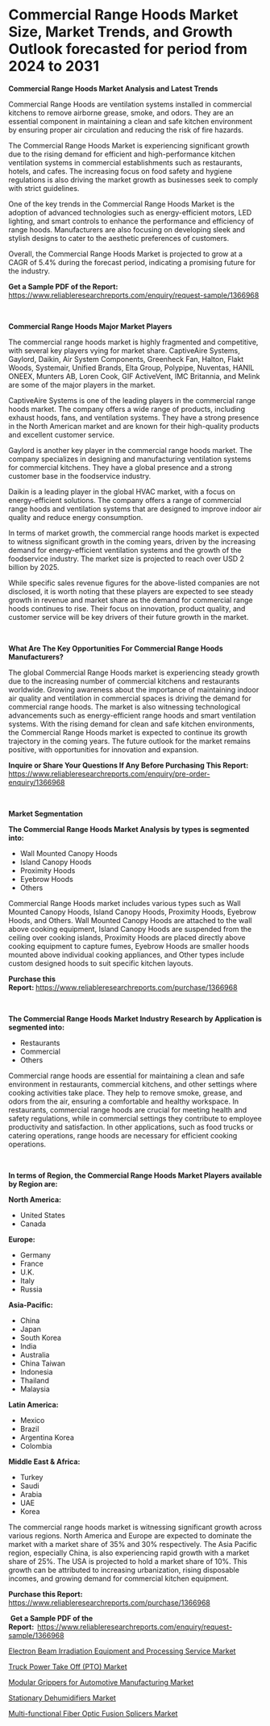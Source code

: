 <p><h1>Commercial Range Hoods Market Size, Market Trends, and Growth Outlook forecasted for period from 2024 to 2031</h1></p><p><strong>Commercial Range Hoods Market Analysis and Latest Trends</strong></p>
<p><p>Commercial Range Hoods are ventilation systems installed in commercial kitchens to remove airborne grease, smoke, and odors. They are an essential component in maintaining a clean and safe kitchen environment by ensuring proper air circulation and reducing the risk of fire hazards. </p><p>The Commercial Range Hoods Market is experiencing significant growth due to the rising demand for efficient and high-performance kitchen ventilation systems in commercial establishments such as restaurants, hotels, and cafes. The increasing focus on food safety and hygiene regulations is also driving the market growth as businesses seek to comply with strict guidelines.</p><p>One of the key trends in the Commercial Range Hoods Market is the adoption of advanced technologies such as energy-efficient motors, LED lighting, and smart controls to enhance the performance and efficiency of range hoods. Manufacturers are also focusing on developing sleek and stylish designs to cater to the aesthetic preferences of customers.</p><p>Overall, the Commercial Range Hoods Market is projected to grow at a CAGR of 5.4% during the forecast period, indicating a promising future for the industry.</p></p>
<p><strong>Get a Sample PDF of the Report:&nbsp;</strong> <a href="https://www.reliableresearchreports.com/enquiry/request-sample/1366968">https://www.reliableresearchreports.com/enquiry/request-sample/1366968</a></p>
<p>&nbsp;</p>
<p><strong>Commercial Range Hoods Major Market Players</strong></p>
<p><p>The commercial range hoods market is highly fragmented and competitive, with several key players vying for market share. CaptiveAire Systems, Gaylord, Daikin, Air System Components, Greenheck Fan, Halton, Flakt Woods, Systemair, Unified Brands, Elta Group, Polypipe, Nuventas, HANIL ONEEX, Munters AB, Loren Cook, GIF ActiveVent, IMC Britannia, and Melink are some of the major players in the market.</p><p>CaptiveAire Systems is one of the leading players in the commercial range hoods market. The company offers a wide range of products, including exhaust hoods, fans, and ventilation systems. They have a strong presence in the North American market and are known for their high-quality products and excellent customer service.</p><p>Gaylord is another key player in the commercial range hoods market. The company specializes in designing and manufacturing ventilation systems for commercial kitchens. They have a global presence and a strong customer base in the foodservice industry.</p><p>Daikin is a leading player in the global HVAC market, with a focus on energy-efficient solutions. The company offers a range of commercial range hoods and ventilation systems that are designed to improve indoor air quality and reduce energy consumption.</p><p>In terms of market growth, the commercial range hoods market is expected to witness significant growth in the coming years, driven by the increasing demand for energy-efficient ventilation systems and the growth of the foodservice industry. The market size is projected to reach over USD 2 billion by 2025.</p><p>While specific sales revenue figures for the above-listed companies are not disclosed, it is worth noting that these players are expected to see steady growth in revenue and market share as the demand for commercial range hoods continues to rise. Their focus on innovation, product quality, and customer service will be key drivers of their future growth in the market.</p></p>
<p>&nbsp;</p>
<p><strong>What Are The Key Opportunities For Commercial Range Hoods Manufacturers?</strong></p>
<p><p>The global Commercial Range Hoods market is experiencing steady growth due to the increasing number of commercial kitchens and restaurants worldwide. Growing awareness about the importance of maintaining indoor air quality and ventilation in commercial spaces is driving the demand for commercial range hoods. The market is also witnessing technological advancements such as energy-efficient range hoods and smart ventilation systems. With the rising demand for clean and safe kitchen environments, the Commercial Range Hoods market is expected to continue its growth trajectory in the coming years. The future outlook for the market remains positive, with opportunities for innovation and expansion.</p></p>
<p><strong>Inquire or Share Your Questions If Any Before Purchasing This Report:</strong> <a href="https://www.reliableresearchreports.com/enquiry/pre-order-enquiry/1366968">https://www.reliableresearchreports.com/enquiry/pre-order-enquiry/1366968</a></p>
<p>&nbsp;</p>
<p><strong>Market Segmentation</strong></p>
<p><strong>The Commercial Range Hoods Market Analysis by types is segmented into:</strong></p>
<p><ul><li>Wall Mounted Canopy Hoods</li><li>Island Canopy Hoods</li><li>Proximity Hoods</li><li>Eyebrow Hoods</li><li>Others</li></ul></p>
<p><p>Commercial Range Hoods market includes various types such as Wall Mounted Canopy Hoods, Island Canopy Hoods, Proximity Hoods, Eyebrow Hoods, and Others. Wall Mounted Canopy Hoods are attached to the wall above cooking equipment, Island Canopy Hoods are suspended from the ceiling over cooking islands, Proximity Hoods are placed directly above cooking equipment to capture fumes, Eyebrow Hoods are smaller hoods mounted above individual cooking appliances, and Other types include custom designed hoods to suit specific kitchen layouts.</p></p>
<p><strong>Purchase this Report:&nbsp;</strong><a href="https://www.reliableresearchreports.com/purchase/1366968">https://www.reliableresearchreports.com/purchase/1366968</a></p>
<p>&nbsp;</p>
<p><strong>The Commercial Range Hoods Market Industry Research by Application is segmented into:</strong></p>
<p><ul><li>Restaurants</li><li>Commercial</li><li>Others</li></ul></p>
<p><p>Commercial range hoods are essential for maintaining a clean and safe environment in restaurants, commercial kitchens, and other settings where cooking activities take place. They help to remove smoke, grease, and odors from the air, ensuring a comfortable and healthy workspace. In restaurants, commercial range hoods are crucial for meeting health and safety regulations, while in commercial settings they contribute to employee productivity and satisfaction. In other applications, such as food trucks or catering operations, range hoods are necessary for efficient cooking operations.</p></p>
<p>&nbsp;</p>
<p><strong>In terms of Region, the Commercial Range Hoods Market Players available by Region are:</strong></p>
<p>
    <p> <strong> North America: </strong>
        <ul>
            <li>United States</li>
            <li>Canada</li>
        </ul>
        </p> 
    <p> <strong> Europe: </strong>
        <ul>
            <li>Germany</li>
            <li>France</li>
            <li>U.K.</li>
            <li>Italy</li>
            <li>Russia</li>
        </ul>
        </p> 
    <p> <strong> Asia-Pacific: </strong>
        <ul>
            <li>China</li>
            <li>Japan</li>
            <li>South Korea</li>
            <li>India</li>
            <li>Australia</li>
            <li>China Taiwan</li>
            <li>Indonesia</li>
            <li>Thailand</li>
            <li>Malaysia</li>
        </ul>
        </p> 
    <p> <strong> Latin America: </strong>
        <ul>
            <li>Mexico</li>
            <li>Brazil</li>
            <li>Argentina Korea</li>
            <li>Colombia</li>
        </ul>
        </p> 
    <p> <strong> Middle East & Africa: </strong>
        <ul>
            <li>Turkey</li>
            <li>Saudi</li>
            <li>Arabia</li>
            <li>UAE</li>
            <li>Korea</li>
        </ul>
    </p>
    </p>
<p><p>The commercial range hoods market is witnessing significant growth across various regions. North America and Europe are expected to dominate the market with a market share of 35% and 30% respectively. The Asia Pacific region, especially China, is also experiencing rapid growth with a market share of 25%. The USA is projected to hold a market share of 10%. This growth can be attributed to increasing urbanization, rising disposable incomes, and growing demand for commercial kitchen equipment.</p></p>
<p><strong>Purchase this Report: </strong><a href="https://www.reliableresearchreports.com/purchase/1366968">https://www.reliableresearchreports.com/purchase/1366968</a></p>
<p>&nbsp;<strong>Get a Sample PDF of the Report:&nbsp;&nbsp;</strong><a href="https://www.reliableresearchreports.com/enquiry/request-sample/1366968">https://www.reliableresearchreports.com/enquiry/request-sample/1366968</a></p>
<p><strong></strong></p>
<p><p><a href="https://medium.com/@piperhickle/electron-beam-irradiation-equipment-and-processing-service-market-comprehensive-assessment-by-6d7f93bf9683">Electron Beam Irradiation Equipment and Processing Service Market</a></p><p><a href="https://medium.com/@katherineshort5445/truck-power-take-off-pto-market-analysis-its-cagr-market-segmentation-and-global-industry-39e702deaa38">Truck Power Take Off (PTO) Market</a></p><p><a href="https://medium.com/@katherineshort5445/modular-grippers-for-automotive-manufacturing-market-comprehensive-assessment-by-type-1df04e12b118">Modular Grippers for Automotive Manufacturing Market</a></p><p><a href="https://medium.com/@katherineshort5445/stationary-dehumidifiers-market-trends-and-market-analysis-forecasted-for-period-2024-2031-d26cd067945b">Stationary Dehumidifiers Market</a></p><p><a href="https://medium.com/p/eb7049d42aa7/edit">Multi-functional Fiber Optic Fusion Splicers Market</a></p></p>